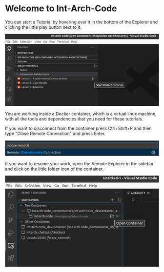 # Welcome to Int-Arch-Code

You can start a Tutorial by hovering over it in the bottom of the Explorer and clicking the little play button next to it.

![Start a Tutorial](https://github.com/kohies/int-arch-code-resources/raw/master/didact-tutorials.png)

You are working inside a Docker container, which is a virtual linux machine, with all the tools and dependencies that you need for these tutorials.

If you want to disconnect from the container press Ctrl+Shift+P and then type "Close Remote Connection" and press Enter.

![Close the Connection](https://github.com/kohies/int-arch-code-resources/raw/master/close.png)

If you want to resume your work, open the Remote Explorer in the sidebar and click on the little folder icon of the container.

![Reopen the Connection](https://github.com/kohies/int-arch-code-resources/raw/master/reopen.png)